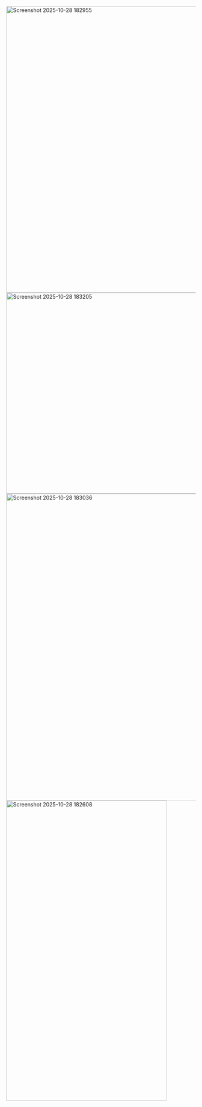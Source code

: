 <img width="1054" height="761" alt="Screenshot 2025-10-28 182955" src="https://github.com/user-attachments/assets/a1704361-2295-4390-b31a-1f76e53660fd" />
<img width="1115" height="534" alt="Screenshot 2025-10-28 183205" src="https://github.com/user-attachments/assets/b5378607-81fc-4011-8708-020741c80a11" />
<img width="1062" height="815" alt="Screenshot 2025-10-28 183036" src="https://github.com/user-attachments/assets/7157f928-a12a-4c2a-b3cf-ed2f60c69225" />
<img width="426" height="798" alt="Screenshot 2025-10-28 182608" src="https://github.com/user-attachments/assets/18099386-7e9b-4ca4-81b8-71e6c8360501" />
